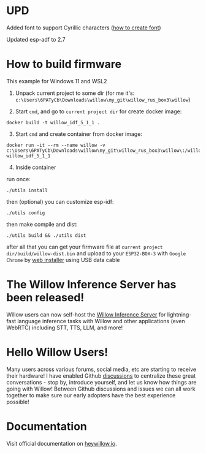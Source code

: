 # UPD

Added font to support Cyrillic characters ([how to create font](https://forum.lvgl.io/t/esp32-lvgl-example-with-cyrillic-fonts/9756))

Updated esp-adf to 2.7

# How to build firmware

This example for Windows 11 and WSL2

1. Unpack current project to some dir (for me it's: `c:\Users\6PATyCb\Downloads\willow\my_git\willow_rus_box3\willow`)

2. Start `cmd`, and go to `current project dir` for create docker image:
```
docker build -t willow_idf_5_1_1 .
```
3. Start `cmd` and create container from docker image:
```
docker run -it --rm --name willow -v c:\Users\6PATyCb\Downloads\willow\my_git\willow_rus_box3\willow\:/willow  willow_idf_5_1_1
```
4. Inside container

run once:
```
./utils install
```
then (optional) you can customize esp-idf:
```
./utils config
```
then make compile and dist:
```
./utils build && ./utils dist 
```
after all that you can get your firmware file at `current project dir/build/willow-dist.bin` and upload to your `ESP32-BOX-3` with `Google Chrome` by [web installer](https://tasmota.github.io/install/) using USB data cable

# The Willow Inference Server has been released!

Willow users can now self-host the [Willow Inference Server](https://github.com/toverainc/willow-inference-server) for lightning-fast language inference tasks with Willow and other applications (even WebRTC) including STT, TTS, LLM, and more!

# Hello Willow Users!

Many users across various forums, social media, etc are starting to receive their hardware! I have enabled Github [discussions](https://github.com/toverainc/willow/discussions) to centralize these great conversations - stop by, introduce yourself, and let us know how things are going with Willow! Between Github discussions and issues we can all work together to make sure our early adopters have the best experience possible!

# Documentation

Visit official documentation on [heywillow.io](https://heywillow.io).
